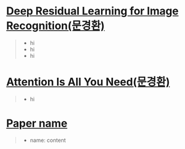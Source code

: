 # [Deep Residual Learning for Image Recognition(문경환)](../pdfs/Deep_Residual_Learning_for_Image_Recognition.pdf)
> * hi
> * hi
> * hi

# [Attention Is All You Need(문경환)](../pdfs/Attention_is_all_you_need.pdf)
> * hi

# [Paper name](../pdfs/name)
> * name: content

